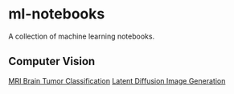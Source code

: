 # ml-notebooks
A collection of machine learning notebooks.

## Computer Vision
[MRI Brain Tumor Classification](https://github.com/hayden-donnelly/ml-notebooks/blob/main/mri_brain_tumor_classification.ipynb)
[Latent Diffusion Image Generation](https://github.com/hayden-donnelly/ml-notebooks/blob/main/mri_brain_tumor_classification.ipynb)
